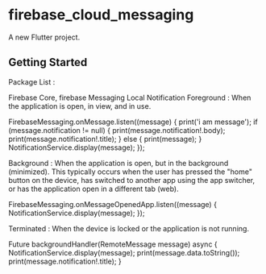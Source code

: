 # firebase_cloud_messaging

A new Flutter project.

## Getting Started
Package List :

Firebase Core,
firebase Messaging
Local Notification
Foreground : When the application is open, in view, and in use.

FirebaseMessaging.onMessage.listen((message) {
print('i am message');
if (message.notification != null) {
print(message.notification!.body);
print(message.notification!.title);
} else {
print(message);
}
NotificationService.display(message);
});

Background : When the application is open, but in the background (minimized). This typically occurs when the user has pressed the "home" button on the device, has switched to another app using the app switcher, or has the application open in a different tab (web).

FirebaseMessaging.onMessageOpenedApp.listen((message) {
NotificationService.display(message);
});

Terminated : When the device is locked or the application is not running.

Future backgroundHandler(RemoteMessage message) async {
NotificationService.display(message);
print(message.data.toString());
print(message.notification!.title);
}
